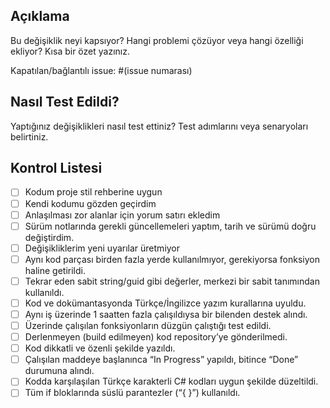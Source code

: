 ## Açıklama
Bu değişiklik neyi kapsıyor? Hangi problemi çözüyor veya hangi özelliği ekliyor? Kısa bir özet yazınız.

Kapatılan/bağlantılı issue: #(issue numarası)

## Nasıl Test Edildi?
Yaptığınız değişiklikleri nasıl test ettiniz? Test adımlarını veya senaryoları belirtiniz.

## Kontrol Listesi
- [ ] Kodum proje stil rehberine uygun
- [ ] Kendi kodumu gözden geçirdim
- [ ] Anlaşılması zor alanlar için yorum satırı ekledim
- [ ] Sürüm notlarında gerekli güncellemeleri yaptım, tarih ve sürümü doğru değiştirdim.
- [ ] Değişikliklerim yeni uyarılar üretmiyor
- [ ] Aynı kod parçası birden fazla yerde kullanılmıyor, gerekiyorsa fonksiyon haline getirildi.
- [ ] Tekrar eden sabit string/guid gibi değerler, merkezi bir sabit tanımından kullanıldı.
- [ ] Kod ve dokümantasyonda Türkçe/İngilizce yazım kurallarına uyuldu.
- [ ] Aynı iş üzerinde 1 saatten fazla çalışıldıysa bir bilenden destek alındı.
- [ ] Üzerinde çalışılan fonksiyonların düzgün çalıştığı test edildi.
- [ ] Derlenmeyen (build edilmeyen) kod repository’ye gönderilmedi.
- [ ] Kod dikkatli ve özenli şekilde yazıldı.
- [ ] Çalışılan maddeye başlanınca “In Progress” yapıldı, bitince “Done” durumuna alındı.
- [ ] Kodda karşılaşılan Türkçe karakterli C# kodları uygun şekilde düzeltildi.
- [ ] Tüm if bloklarında süslü parantezler (“{ }”) kullanıldı. 